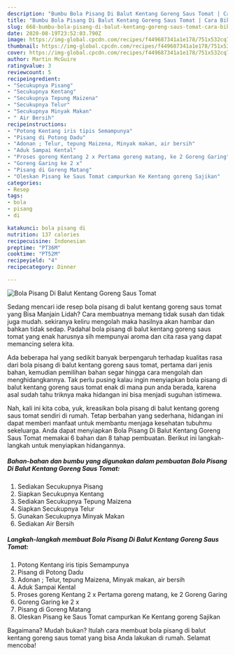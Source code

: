 ```yaml
---
description: "Bumbu Bola Pisang Di Balut Kentang Goreng Saus Tomat | Cara Bikin Bola Pisang Di Balut Kentang Goreng Saus Tomat Yang Lezat"
title: "Bumbu Bola Pisang Di Balut Kentang Goreng Saus Tomat | Cara Bikin Bola Pisang Di Balut Kentang Goreng Saus Tomat Yang Lezat"
slug: 668-bumbu-bola-pisang-di-balut-kentang-goreng-saus-tomat-cara-bikin-bola-pisang-di-balut-kentang-goreng-saus-tomat-yang-lezat
date: 2020-08-19T23:52:03.790Z
image: https://img-global.cpcdn.com/recipes/f449687341a1e178/751x532cq70/bola-pisang-di-balut-kentang-goreng-saus-tomat-foto-resep-utama.jpg
thumbnail: https://img-global.cpcdn.com/recipes/f449687341a1e178/751x532cq70/bola-pisang-di-balut-kentang-goreng-saus-tomat-foto-resep-utama.jpg
cover: https://img-global.cpcdn.com/recipes/f449687341a1e178/751x532cq70/bola-pisang-di-balut-kentang-goreng-saus-tomat-foto-resep-utama.jpg
author: Martin McGuire
ratingvalue: 3
reviewcount: 5
recipeingredient:
- "Secukupnya Pisang"
- "Secukupnya Kentang"
- "Secukupnya Tepung Maizena"
- "Secukupnya Telur"
- "Secukupnya Minyak Makan"
- " Air Bersih"
recipeinstructions:
- "Potong Kentang iris tipis Semampunya"
- "Pisang di Potong Dadu"
- "Adonan ; Telur, tepung Maizena, Minyak makan, air bersih"
- "Aduk Sampai Kental"
- "Proses goreng Kentang 2 x Pertama goreng matang, ke 2 Goreng Garing"
- "Goreng Garing ke 2 x"
- "Pisang di Goreng Matang"
- "Oleskan Pisang ke Saus Tomat campurkan Ke Kentang goreng Sajikan"
categories:
- Resep
tags:
- bola
- pisang
- di

katakunci: bola pisang di 
nutrition: 137 calories
recipecuisine: Indonesian
preptime: "PT36M"
cooktime: "PT52M"
recipeyield: "4"
recipecategory: Dinner

---
```



![Bola Pisang Di Balut Kentang Goreng Saus Tomat](https://img-global.cpcdn.com/recipes/f449687341a1e178/751x532cq70/bola-pisang-di-balut-kentang-goreng-saus-tomat-foto-resep-utama.jpg)

Sedang mencari ide resep bola pisang di balut kentang goreng saus tomat yang Bisa Manjain Lidah? Cara membuatnya memang tidak susah dan tidak juga mudah. sekiranya keliru mengolah maka hasilnya akan hambar dan bahkan tidak sedap. Padahal bola pisang di balut kentang goreng saus tomat yang enak harusnya sih mempunyai aroma dan cita rasa yang dapat memancing selera kita.



Ada beberapa hal yang sedikit banyak berpengaruh terhadap kualitas rasa dari bola pisang di balut kentang goreng saus tomat, pertama dari jenis bahan, kemudian pemilihan bahan segar hingga cara mengolah dan menghidangkannya. Tak perlu pusing kalau ingin menyiapkan bola pisang di balut kentang goreng saus tomat enak di mana pun anda berada, karena asal sudah tahu triknya maka hidangan ini bisa menjadi suguhan istimewa.


Nah, kali ini kita coba, yuk, kreasikan bola pisang di balut kentang goreng saus tomat sendiri di rumah. Tetap berbahan yang sederhana, hidangan ini dapat memberi manfaat untuk membantu menjaga kesehatan tubuhmu sekeluarga. Anda dapat menyiapkan Bola Pisang Di Balut Kentang Goreng Saus Tomat memakai 6 bahan dan 8 tahap pembuatan. Berikut ini langkah-langkah untuk menyiapkan hidangannya.

<!--inarticleads1-->

##### Bahan-bahan dan bumbu yang digunakan dalam pembuatan Bola Pisang Di Balut Kentang Goreng Saus Tomat:

1. Sediakan Secukupnya Pisang
1. Siapkan Secukupnya Kentang
1. Sediakan Secukupnya Tepung Maizena
1. Siapkan Secukupnya Telur
1. Gunakan Secukupnya Minyak Makan
1. Sediakan  Air Bersih




<!--inarticleads2-->

##### Langkah-langkah membuat Bola Pisang Di Balut Kentang Goreng Saus Tomat:

1. Potong Kentang iris tipis Semampunya
1. Pisang di Potong Dadu
1. Adonan ; Telur, tepung Maizena, Minyak makan, air bersih
1. Aduk Sampai Kental
1. Proses goreng Kentang 2 x Pertama goreng matang, ke 2 Goreng Garing
1. Goreng Garing ke 2 x
1. Pisang di Goreng Matang
1. Oleskan Pisang ke Saus Tomat campurkan Ke Kentang goreng Sajikan




Bagaimana? Mudah bukan? Itulah cara membuat bola pisang di balut kentang goreng saus tomat yang bisa Anda lakukan di rumah. Selamat mencoba!
